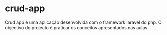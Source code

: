 # crud-app
Crud app é uma aplicação desenvolvida com o framework laravel do php. O objectivo do projecto é praticar os conceitos apresentados nas aulas.
